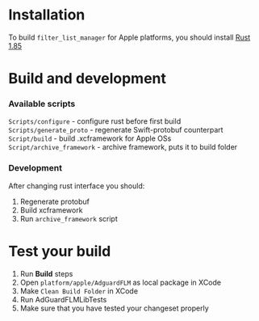 # Installation

To build `filter_list_manager` for Apple platforms, you should install
[Rust 1.85](https://www.rust-lang.org/tools/install)
 
# Build and development

### Available scripts

`Scripts/configure` - configure rust before first build\
`Scripts/generate_proto` - regenerate Swift-protobuf counterpart\
`Script/build` - build .xcframework for Apple OSs\
`Script/archive_framework` - archive framework, puts it to build folder

### Development
After changing rust interface you should:
1. Regenerate protobuf
2. Build xcframework
3. Run `archive_framework` script

# Test your build

1. Run **Build** steps 
2. Open `platform/apple/AdguardFLM` as local package in XCode
3. Make `Clean Build Folder` in XCode
4. Run AdGuardFLMLibTests
5. Make sure that you have tested your changeset properly
